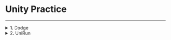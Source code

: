 # Unity Practice

----------------

<details markdown="1">
<summary>1. Dodge</summary>

<details markdown="1">
<summary>목차</summary>

1. [게임 설명](#게임 설명)
2. [method/class](#method/class)

</details>

## 게임 설명

## method/class
 
 
 
 ------------------------
</details>


<details markdown="1">
<summary>2. UniRun</summary>

1. [method/class](#method/class)

## method/class
 
</details>
